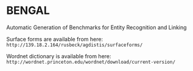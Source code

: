 # BENGAL
Automatic Generation of Benchmarks for Entity Recognition and Linking

Surface forms are available from here: ``http://139.18.2.164/rusbeck/agdistis/surfaceforms/``

Wordnet dictionary is available from here: ``http://wordnet.princeton.edu/wordnet/download/current-version/``
